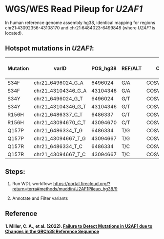 # WGS/WES Read Pileup for *U2AF1*

In human reference genome assembly hg38, identical mapping for regions chr21:43092356-43108170 and chr21:6484023-6499848 (where *U2AF1* is located).

## Hotspot mutations in *U2AF1*: 

| Mutation      | varID | POS_hg38      | REF/ALT | COSMIC|OCCURENCE in Heme Tissue
| ----------- | ----------- | ----------- | ----------- |----------- |----------- |
| S34F      | chr21_6496024_G_A       | 6496024 | G/A |COSV52341059| |
| S34F      | chr21_43104346_G_A       | 43104346 | G/A |COSV52341059|147 |
| S34Y      | chr21_6496024_G_T       | 6496024 | G/T |COSV52341472||
| S34Y      | chr21_43104346_G_T       | 43104346 | G/T |COSV52341472|51|
| R156H      | chr21_6486337_C_T       | 6486337 | C/T |COSV52342800||
| R156H      | chr21_43094670_C_T       | 43094670 | C/T |COSV52342800|24|
| Q157P      | chr21_6486334_T_G       | 6486334 | T/G |COSV52341120||
| Q157P      | chr21_43094667_T_G       | 43094667 | T/G |COSV52341120|85|
| Q157R      | chr21_6486334_T_C       | 6486334 | T/C |COSV52341147||
| Q157R      | chr21_43094667_T_C       | 43094667 | T/C |COSV52341147|65|

## Steps:
1. Run WDL workflow: https://portal.firecloud.org/?return=terra#methods/muddin/U2AF1Pileup_hg38/9

2. Annotate and Filter variants








## Reference
#### 1. Miller, C. A., et al. (2022). [Failure to Detect Mutations in U2AF1 due to Changes in the GRCh38 Reference Sequence](https://doi.org/10.1016/j.jmoldx.2021.10.013)
